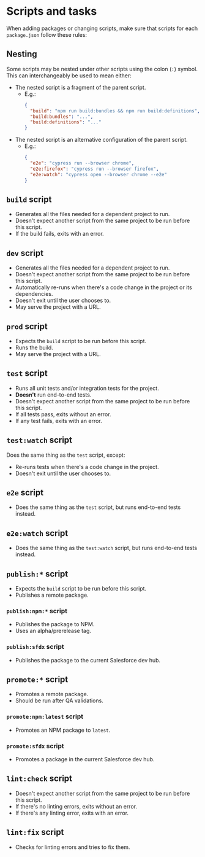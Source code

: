 # Scripts and tasks

When adding packages or changing scripts, make sure that scripts for each `package.json` follow these rules:

## Nesting

Some scripts may be nested under other scripts using the colon (`:`) symbol. This can interchangeably be used to mean either:

- The nested script is a fragment of the parent script.
  - E.g.:
    ```json
    {
      "build": "npm run build:bundles && npm run build:definitions",
      "build:bundles": "...",
      "build:definitions": "..."
    }
    ```
- The nested script is an alternative configuration of the parent script.
  - E.g.:
    ```json
    {
      "e2e": "cypress run --browser chrome",
      "e2e:firefox": "cypress run --browser firefox",
      "e2e:watch": "cypress open --browser chrome --e2e"
    }
    ```

## `build` script

- Generates all the files needed for a dependent project to run.
- Doesn't expect another script from the same project to be run before this script.
- If the build fails, exits with an error.

## `dev` script

- Generates all the files needed for a dependent project to run.
- Doesn't expect another script from the same project to be run before this script.
- Automatically re-runs when there's a code change in the project or its dependencies.
- Doesn't exit until the user chooses to.
- May serve the project with a URL.

## `prod` script

- Expects the `build` script to be run before this script.
- Runs the build.
- May serve the project with a URL.

## `test` script

- Runs all unit tests and/or integration tests for the project.
- **Doesn't** run end-to-end tests.
- Doesn't expect another script from the same project to be run before this script.
- If all tests pass, exits without an error.
- If any test fails, exits with an error.

## `test:watch` script

Does the same thing as the `test` script, except:

- Re-runs tests when there's a code change in the project.
- Doesn't exit until the user chooses to.

## `e2e` script

- Does the same thing as the `test` script, but runs end-to-end tests instead.

## `e2e:watch` script

- Does the same thing as the `test:watch` script, but runs end-to-end tests instead.

## `publish:*` script

- Expects the `build` script to be run before this script.
- Publishes a remote package.

### `publish:npm:*` script

- Publishes the package to NPM.
- Uses an alpha/prerelease tag.

### `publish:sfdx` script

- Publishes the package to the current Salesforce dev hub.

## `promote:*` script

- Promotes a remote package.
- Should be run after QA validations.

### `promote:npm:latest` script

- Promotes an NPM package to `latest`.

### `promote:sfdx` script

- Promotes a package in the current Salesforce dev hub.

## `lint:check` script

- Doesn't expect another script from the same project to be run before this script.
- If there's no linting errors, exits without an error.
- If there's any linting error, exits with an error.

## `lint:fix` script

- Checks for linting errors and tries to fix them.
